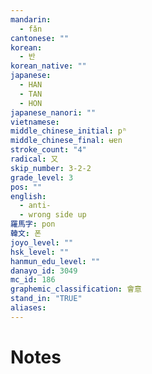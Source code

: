```yaml
---
mandarin:
  - fǎn
cantonese: ""
korean:
  - 반
korean_native: ""
japanese:
  - HAN
  - TAN
  - HON
japanese_nanori: ""
vietnamese:
middle_chinese_initial: pʰ
middle_chinese_final: ʉɐn
stroke_count: "4"
radical: 又
skip_number: 3-2-2
grade_level: 3
pos: ""
english:
  - anti-
  - wrong side up
羅馬字: pon
韓文: 폰
joyo_level: ""
hsk_level: ""
hanmun_edu_level: ""
danayo_id: 3049
mc_id: 186
graphemic_classification: 會意
stand_in: "TRUE"
aliases:
---
```


# Notes
